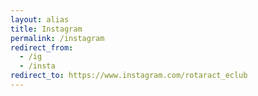 ```yaml
---
layout: alias
title: Instagram
permalink: /instagram
redirect_from:
  - /ig
  - /insta
redirect_to: https://www.instagram.com/rotaract_eclub
---
```

